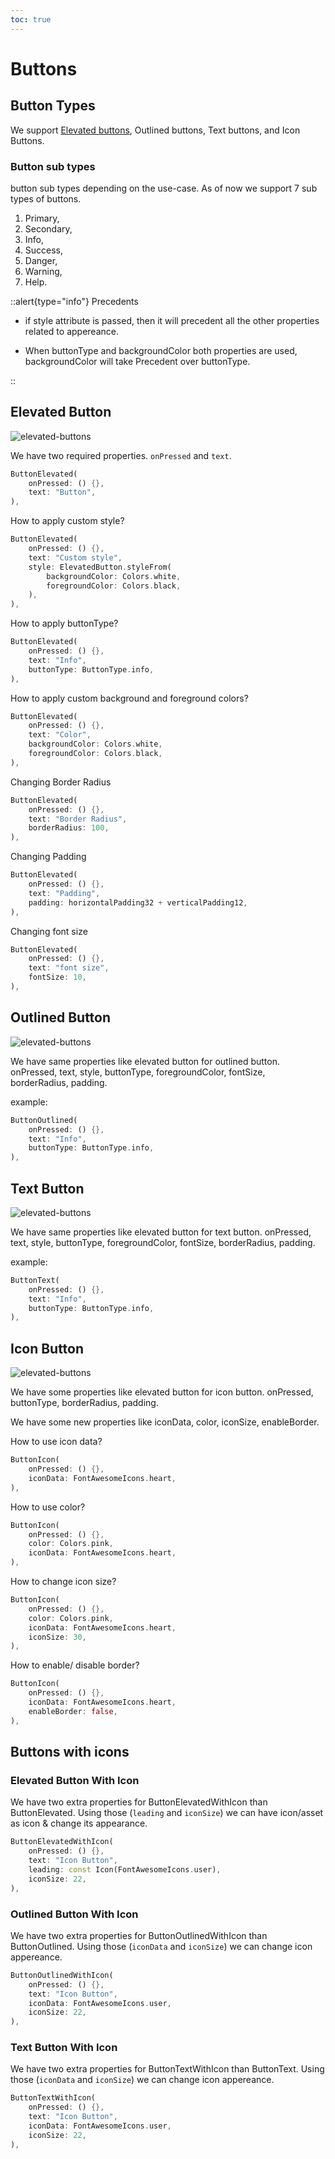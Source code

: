```yaml
---
toc: true
---
```


# Buttons


## Button Types

We support [Elevated buttons](#elevated-button), Outlined buttons, Text buttons, and Icon Buttons.

### Button sub types

button sub types depending on the use-case. As of now we support 7 sub types of buttons.

1. Primary,
2. Secondary,
3. Info,
4. Success,
5. Danger,
6. Warning,
7. Help.



::alert{type="info"}
Precedents   
- if style attribute is passed, then it will precedent all the other properties related to appereance.

- When buttonType and backgroundColor both properties are used, backgroundColor will take Precedent over buttonType.

::
## Elevated Button

<img  src="/images/flutter/atom-widgets/elevated-buttons.gif" alt="elevated-buttons">

We have two required properties. `onPressed` and `text`.

```dart
ButtonElevated(
    onPressed: () {},
    text: "Button",
),
```

How to apply custom style?

```dart
ButtonElevated(
    onPressed: () {},
    text: "Custom style",
    style: ElevatedButton.styleFrom(
        backgroundColor: Colors.white,
        foregroundColor: Colors.black,
    ),
),
```

How to apply buttonType?

```dart
ButtonElevated(
    onPressed: () {},
    text: "Info",
    buttonType: ButtonType.info,
),
```

How to apply custom background and foreground colors?

```dart
ButtonElevated(
    onPressed: () {},
    text: "Color",
    backgroundColor: Colors.white,
    foregroundColor: Colors.black,
),
```

Changing Border Radius

```dart
ButtonElevated(
    onPressed: () {},
    text: "Border Radius",
    borderRadius: 100,
),
```

Changing Padding

```dart
ButtonElevated(
    onPressed: () {},
    text: "Padding",
    padding: horizontalPadding32 + verticalPadding12,
),
```

Changing font size

```dart
ButtonElevated(
    onPressed: () {},
    text: "font size",
    fontSize: 10,
),
```

## Outlined Button

<img  src="/images/flutter/atom-widgets/outlined-buttons.gif" alt="elevated-buttons">

We have same properties like elevated button for outlined button. onPressed, text, style, buttonType, foregroundColor, fontSize, borderRadius, padding.

example:

```dart
ButtonOutlined(
    onPressed: () {},
    text: "Info",
    buttonType: ButtonType.info,
),
```

## Text Button

<img src="/images/flutter/atom-widgets/text-buttons.gif" alt="elevated-buttons">

We have same properties like elevated button for text button. onPressed, text, style, buttonType, foregroundColor, fontSize, borderRadius, padding.

example:

```dart
ButtonText(
    onPressed: () {},
    text: "Info",
    buttonType: ButtonType.info,
),
```

## Icon Button

<img  src="/images/flutter/atom-widgets/icon-buttons.gif" alt="elevated-buttons">

We have some properties like elevated button for icon button. onPressed, buttonType, borderRadius, padding.

We have some new properties like iconData, color, iconSize, enableBorder.

How to use icon data?

```dart
ButtonIcon(
    onPressed: () {},
    iconData: FontAwesomeIcons.heart,
),
```

How to use color?

```dart
ButtonIcon(
    onPressed: () {},
    color: Colors.pink,
    iconData: FontAwesomeIcons.heart,
),
```

How to change icon size?

```dart
ButtonIcon(
    onPressed: () {},
    color: Colors.pink,
    iconData: FontAwesomeIcons.heart,
    iconSize: 30,
),
```

How to enable/ disable border?

```dart
ButtonIcon(
    onPressed: () {},
    iconData: FontAwesomeIcons.heart,
    enableBorder: false,
),
```

## Buttons with icons

### Elevated Button With Icon

We have two extra properties for ButtonElevatedWithIcon than ButtonElevated. Using those (`leading` and `iconSize`) we can have icon/asset as icon & change its appearance.

```dart
ButtonElevatedWithIcon(
    onPressed: () {},
    text: "Icon Button",
    leading: const Icon(FontAwesomeIcons.user),
    iconSize: 22,
),
```

### Outlined Button With Icon

We have two extra properties for ButtonOutlinedWithIcon than ButtonOutlined. Using those (`iconData` and `iconSize`) we can change icon appereance.

```dart
ButtonOutlinedWithIcon(
    onPressed: () {},
    text: "Icon Button",
    iconData: FontAwesomeIcons.user,
    iconSize: 22,
),
```

### Text Button With Icon

We have two extra properties for ButtonTextWithIcon than ButtonText. Using those (`iconData` and `iconSize`) we can change icon appereance.

```dart
ButtonTextWithIcon(
    onPressed: () {},
    text: "Icon Button",
    iconData: FontAwesomeIcons.user,
    iconSize: 22,
),
```